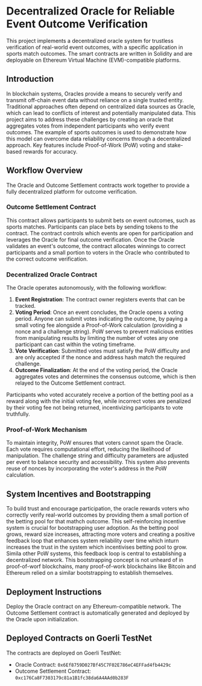 # Decentralized Oracle for Reliable Event Outcome Verification

This project implements a decentralized oracle system for trustless verification of real-world event outcomes, with a specific application in sports match outcomes. The smart contracts are written in Solidity and are deployable on Ethereum Virtual Machine (EVM)-compatible platforms.

## Introduction

In blockchain systems, Oracles provide a means to securely verify and transmit off-chain event data without reliance on a single trusted entity. Traditional approaches often depend on centralized data sources as Oracle, which can lead to conflicts of interest and potentially manipulated data. This project aims to address these challenges by creating an oracle that aggregates votes from independent participants who verify event outcomes. The example of sports outcomes is used to demonstrate how this model can overcome data reliability concerns through a decentralized approach. Key features include Proof-of-Work (PoW) voting and stake-based rewards for accuracy.

## Workflow Overview

The Oracle and Outcome Settlement contracts work together to provide a fully decentralized platform for outcome verification.

### Outcome Settlement Contract

This contract allows participants to submit bets on event outcomes, such as sports matches. Participants can place bets by sending tokens to the contract. The contract controls which events are open for participation and leverages the Oracle for final outcome verification. Once the Oracle validates an event's outcome, the contract allocates winnings to correct participants and a small portion to voters in the Oracle who contributed to the correct outcome verification.

### Decentralized Oracle Contract

The Oracle operates autonomously, with the following workflow:

1. **Event Registration**: The contract owner registers events that can be tracked.
2. **Voting Period**: Once an event concludes, the Oracle opens a voting period. Anyone can submit votes indicating the outcome, by paying a small voting fee alongside a Proof-of-Work calculation (providing a nonce and a challenge string). PoW serves to prevent malicious entities from manipulating results by limiting the number of votes any one participant can cast within the voting timeframe.
3. **Vote Verification**: Submitted votes must satisfy the PoW difficulty and are only accepted if the nonce and address hash match the required challenge.
4. **Outcome Finalization**: At the end of the voting period, the Oracle aggregates votes and determines the consensus outcome, which is then relayed to the Outcome Settlement contract.

Participants who voted accurately receive a portion of the betting pool as a reward along with the initial voting fee, while incorrect votes are penalized by their voting fee not being returned, incentivizing participants to vote truthfully.

### Proof-of-Work Mechanism

To maintain integrity, PoW ensures that voters cannot spam the Oracle. Each vote requires computational effort, reducing the likelihood of manipulation. The challenge string and difficulty parameters are adjusted per event to balance security and accessibility. This system also prevents reuse of nonces by incorporating the voter's address in the PoW calculation.

## System Incentives and Bootstrapping

To build trust and encourage participation, the oracle rewards voters who correctly verify real-world outcomes by providing them a small portion of the betting pool for that mathch outcome. This self-reinforcing incentive system is crucial for bootstrapping user adoption. As the betting pool grows, reward size increases, attracting more voters and creating a positive feedback loop that enhances system reliability over time which inturn increases the trust in the system which incentivises betting pool to grow. Simila other PoW systems, this feedback loop is central to establishing a decentralized network. This bootstrapping concept is not unheard of in proof-of-worf blockchains, many proof-of-work blockchains like Bitcoin and Ethereum relied on a similar bootstrapping to establish themselves.

## Deployment Instructions

Deploy the Oracle contract on any Ethereum-compatible network. The Outcome Settlement contract is automatically generated and deployed by the Oracle upon initialization.

## Deployed Contracts on Goerli TestNet

The contracts are deployed on Goerli TestNet:
- Oracle Contract: `0x6Ef8759D027Bf45C7F02E786eC4EFFad4fb4429c`
- Outcome Settlement Contract: `0xc176Ca8F7303179c81a1B1fc38da6A4AAd0b283F`
